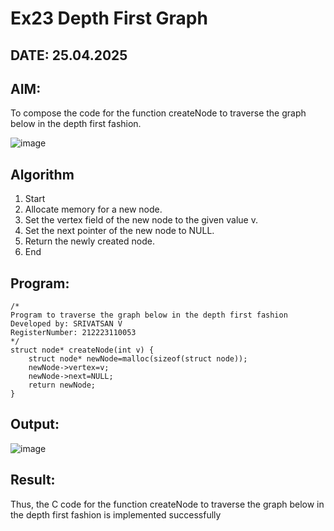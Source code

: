 # Ex23 Depth First Graph
## DATE: 25.04.2025
## AIM:
To compose the code for the function createNode to traverse the graph below in the depth first fashion.

![image](https://github.com/user-attachments/assets/63552824-d0a3-49c6-a473-6db27d1f03e4)

## Algorithm
1. Start
2. Allocate memory for a new node.
3. Set the vertex field of the new node to the given value v.
4. Set the next pointer of the new node to NULL.
5. Return the newly created node.
6. End 

## Program:
```
/*
Program to traverse the graph below in the depth first fashion
Developed by: SRIVATSAN V
RegisterNumber: 212223110053
*/
struct node* createNode(int v) {
    struct node* newNode=malloc(sizeof(struct node));
    newNode->vertex=v;
    newNode->next=NULL;
    return newNode;
}
```
## Output:
![image](https://github.com/user-attachments/assets/a8ba03c1-ff9d-4851-b83b-5fc0367b1b02)

## Result:
Thus, the C code for the function createNode to traverse the graph below in the depth first fashion is implemented successfully
